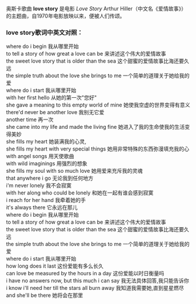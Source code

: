 

奥斯卡歌曲 **love story** 是电影 _Love Story_ Arthur
Hiller（中文名《爱情故事》）的主题曲，自1970年电影放映以来，便被人们传颂。

### love story歌词中英文对照：

where do i begin 我从哪里开始  
to tell a story of how great a love can be 来讲述这个伟大的爱情故事  
the sweet love story that is older than the sea 这个甜蜜的爱情故事比海还要久远  
the simple truth about the love she brings to me 一个简单的道理关于她给我的爱  
where do i start 我从哪里开始  
with her first hello 从她的第一次"您好"  
she gave a meaning to this empty world of mine 她使我空虚的世界变得有意义  
there'd never be another love 我别无它爱  
another time 再一次  
she came into my life and made the living fine 她进入了我的生命使我的生活变得美妙  
she fills my heart 她装满我的心灵,  
she fills my heart with very special things 她用非常特殊的东西弥漫填充我的心  
with angel songs 用天使歌曲  
with wild imaginings 用强烈的想象  
she fills my soul with so much love 她用爱来充斥我的灵魂  
that anywhere i go 无论我到任何地方  
i'm never lonely 我不会寂寞  
with her along who could be lonely 和她在一起有谁会感到寂寞  
i reach for her hand 我牵着她的手  
it's always there 它永远在那儿  
where do i begin 我从哪里开始  
to tell a story of how great a love can be 来讲述这个伟大的爱情故事  
the sweet love story that is older than the sea 这个甜蜜的爱情故事比海还要久远  
the simple truth about the love she brings to me 一个简单的道理关于她给我的爱  
where do i start 我从哪里开始  
how long does it last 这份爱能有多么长久  
can love be measured by the hours in a day 这份爱能以时日衡量吗  
i have no answers now, but this much i can say 我无法具体回答,我只能告诉你  
i know i'll need her till the stars all burn away 我知道我需要她,直到星星燃尽  
and she'll be there 她将会在那里


